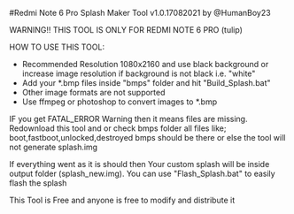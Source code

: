 #Redmi Note 6 Pro Splash Maker Tool v1.0.17082021 by @HumanBoy23


WARNING!! THIS TOOL IS ONLY FOR REDMI NOTE 6 PRO (tulip)

HOW TO USE THIS TOOL:
* Recommended Resolution 1080x2160 and use black background or increase image 
  resolution if background is not black i.e. "white"
* Add your *.bmp files inside "bmps" folder and hit "Build_Splash.bat"
* Other image formats are not supported
* Use ffmpeg or photoshop to convert images to *.bmp

IF you get FATAL_ERROR Warning then it means files are missing. Redownload this tool
and or check bmps folder all files like; boot,fastboot,unlocked,destroyed bmps
should be there or else the tool will not generate splash.img

If everything went as it is should then Your custom splash will be inside output 
folder (splash_new.img). You can use "Flash_Splash.bat" to easily flash the splash


This Tool is Free and anyone is free to modify and distribute it

